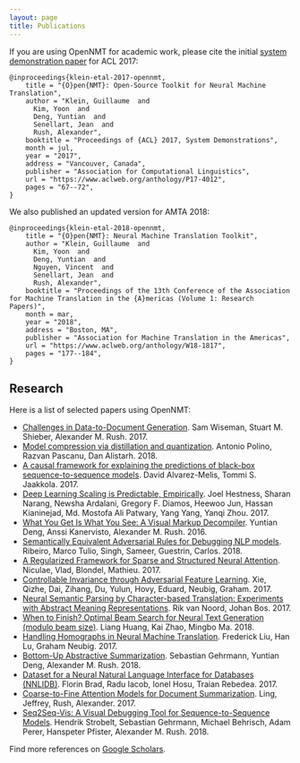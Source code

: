 ```yaml
---
layout: page
title: Publications
---
```


If you are using OpenNMT for academic work, please cite the initial [system demonstration paper](https://www.aclweb.org/anthology/P17-4012) for ACL 2017:

```
@inproceedings{klein-etal-2017-opennmt,
    title = "{O}pen{NMT}: Open-Source Toolkit for Neural Machine Translation",
    author = "Klein, Guillaume  and
      Kim, Yoon  and
      Deng, Yuntian  and
      Senellart, Jean  and
      Rush, Alexander",
    booktitle = "Proceedings of {ACL} 2017, System Demonstrations",
    month = jul,
    year = "2017",
    address = "Vancouver, Canada",
    publisher = "Association for Computational Linguistics",
    url = "https://www.aclweb.org/anthology/P17-4012",
    pages = "67--72",
}
```

We also published an updated version for AMTA 2018:

```
@inproceedings{klein-etal-2018-opennmt,
    title = "{O}pen{NMT}: Neural Machine Translation Toolkit",
    author = "Klein, Guillaume  and
      Kim, Yoon  and
      Deng, Yuntian  and
      Nguyen, Vincent  and
      Senellart, Jean  and
      Rush, Alexander",
    booktitle = "Proceedings of the 13th Conference of the Association for Machine Translation in the {A}mericas (Volume 1: Research Papers)",
    month = mar,
    year = "2018",
    address = "Boston, MA",
    publisher = "Association for Machine Translation in the Americas",
    url = "https://www.aclweb.org/anthology/W18-1817",
    pages = "177--184",
}
```

## Research

Here is a list of selected papers using OpenNMT:

* [Challenges in Data-to-Document Generation](http://arxiv.org/abs/1707.08052). Sam Wiseman, Stuart M. Shieber, Alexander M. Rush. 2017.
* [Model compression via distillation and quantization](http://arxiv.org/abs/1802.05668). Antonio Polino, Razvan Pascanu, Dan Alistarh. 2018.
* [A causal framework for explaining the predictions of black-box sequence-to-sequence models](http://arxiv.org/abs/1707.01943). David Alvarez-Melis, Tommi S. Jaakkola. 2017.
* [Deep Learning Scaling is Predictable, Empirically](http://arxiv.org/abs/1712.00409). Joel Hestness, Sharan Narang, Newsha Ardalani, Gregory F. Diamos, Heewoo Jun, Hassan Kianinejad, Md. Mostofa Ali Patwary, Yang Yang, Yanqi Zhou. 2017.
* [What You Get Is What You See: A Visual Markup Decompiler](http://arxiv.org/abs/1609.04938). Yuntian Deng, Anssi Kanervisto, Alexander M. Rush. 2016.
* [Semantically Equivalent Adversarial Rules for Debugging NLP models](https://www.aclweb.org/anthology/P18-1079). Ribeiro, Marco Tulio, Singh, Sameer, Guestrin, Carlos. 2018.
* [A Regularized Framework for Sparse and Structured Neural Attention](http://papers.nips.cc/paper/6926-a-regularized-framework-for-sparse-and-structured-neural-attention.pdf). Niculae, Vlad, Blondel, Mathieu. 2017.
* [Controllable Invariance through Adversarial Feature Learning](http://papers.nips.cc/paper/6661-controllable-invariance-through-adversarial-feature-learning.pdf). Xie, Qizhe, Dai, Zihang, Du, Yulun, Hovy, Eduard, Neubig, Graham. 2017.
* [Neural Semantic Parsing by Character-based Translation: Experiments with Abstract Meaning Representations](http://arxiv.org/abs/1705.09980). Rik van Noord, Johan Bos. 2017.
* [When to Finish? Optimal Beam Search for Neural Text Generation (modulo beam size)](http://arxiv.org/abs/1809.00069). Liang Huang, Kai Zhao, Mingbo Ma. 2018.
* [Handling Homographs in Neural Machine Translation](http://arxiv.org/abs/1708.06510). Frederick Liu, Han Lu, Graham Neubig. 2017.
* [Bottom-Up Abstractive Summarization](http://arxiv.org/abs/1808.10792). Sebastian Gehrmann, Yuntian Deng, Alexander M. Rush. 2018.
* [Dataset for a Neural Natural Language Interface for Databases (NNLIDB)](http://arxiv.org/abs/1707.03172). Florin Brad, Radu Iacob, Ionel Hosu, Traian Rebedea. 2017.
* [Coarse-to-Fine Attention Models for Document Summarization](https://www.aclweb.org/anthology/W17-4505). Ling, Jeffrey, Rush, Alexander. 2017.
* [Seq2Seq-Vis: A Visual Debugging Tool for Sequence-to-Sequence Models](http://arxiv.org/abs/1804.09299). Hendrik Strobelt, Sebastian Gehrmann, Michael Behrisch, Adam Perer, Hanspeter Pfister, Alexander M. Rush. 2018.

Find more references on [Google Scholars](https://scholar.google.fr/scholar?cites=6651054115351140376).
